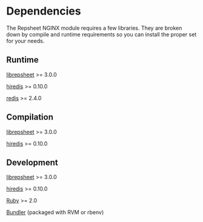 # Dependencies

The Repsheet NGINX module requires a few libraries. They are broken down by compile and runtime requirements so you can install the proper set for your needs.

## Runtime

[librepsheet](https://github.com/repsheet/librepsheet) >= 3.0.0

[hiredis](https://github.com/redis/hiredis) >= 0.10.0

[redis](https://github.com/antirez/redis) >= 2.4.0

## Compilation

[librepsheet](https://github.com/repsheet/librepsheet) >= 3.0.0

[hiredis](https://github.com/redis/hiredis) >= 0.10.0

## Development

[librepsheet](https://github.com/repsheet/librepsheet) >= 3.0.0

[hiredis](https://github.com/redis/hiredis) >= 0.10.0

[Ruby](https://www.ruby-lang.org/en/) >= 2.0

[Bundler](http://bundler.io/) (packaged with RVM or rbenv)
